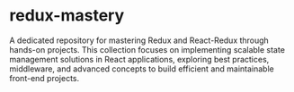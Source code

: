 # redux-mastery
A dedicated repository for mastering Redux and React-Redux through hands-on projects. This collection focuses on implementing scalable state management solutions in React applications, exploring best practices, middleware, and advanced concepts to build efficient and maintainable front-end projects.
